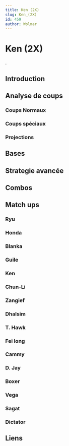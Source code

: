 ```yaml
---
title: Ken (2X)
slug: Ken_(2X)
id: 459
author: Wolmar
---
```


# Ken (2X)

.

## Introduction

## Analyse de coups

### Coups Normaux

### Coups spéciaux

### Projections

## Bases

## Strategie avancée

## Combos

## Match ups

### Ryu

### Honda

### Blanka

### Guile

### Ken

### Chun-Li

### Zangief

### Dhalsim

### T. Hawk

### Fei long

### Cammy

### D. Jay

### Boxer

### Vega

### Sagat

### Dictator

## Liens
